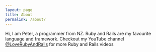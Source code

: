 ```yaml
---
layout: page
title: About
permalink: /about/
---
```


Hi, I am Peter, a programmer from NZ.
Ruby and Rails are my favourite language and framework.
Checkout my YouTube channel [@LoveRubyAndRails](https://www.youtube.com/@LoveRubyAndRails) for more Ruby and Rails videos

